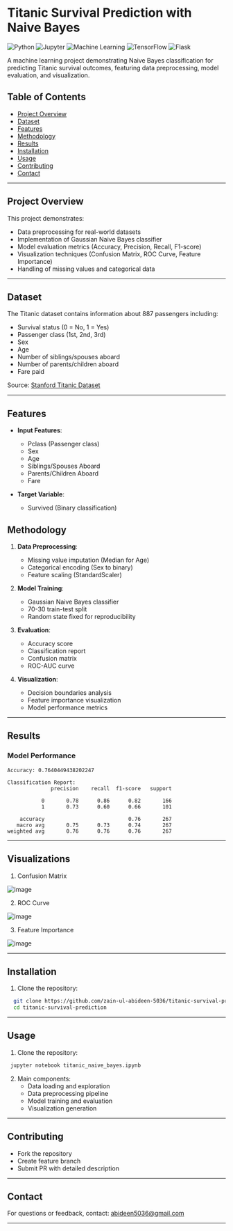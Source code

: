 # Titanic Survival Prediction with Naive Bayes

![Python](https://img.shields.io/badge/Python-3.8%2B-blue)
![Jupyter](https://img.shields.io/badge/Jupyter-Notebook-orange)
![Machine Learning](https://img.shields.io/badge/Machine-Learning-brightgreen)
![TensorFlow](https://img.shields.io/badge/TensorFlow-2.0%2B-orange)
![Flask](https://img.shields.io/badge/Flask-2.0%2B-lightgrey)

A machine learning project demonstrating Naive Bayes classification for predicting Titanic survival outcomes, featuring data preprocessing, model evaluation, and visualization.

## Table of Contents
- [Project Overview](#project-overview)
- [Dataset](#dataset)
- [Features](#features)
- [Methodology](#methodology)
- [Results](#results)
- [Installation](#installation)
- [Usage](#usage)
- [Contributing](#Contributing)
- [Contact](#Contact)

---

## Project Overview
This project demonstrates:
- Data preprocessing for real-world datasets
- Implementation of Gaussian Naive Bayes classifier
- Model evaluation metrics (Accuracy, Precision, Recall, F1-score)
- Visualization techniques (Confusion Matrix, ROC Curve, Feature Importance)
- Handling of missing values and categorical data

---

## Dataset
The Titanic dataset contains information about 887 passengers including:
- Survival status (0 = No, 1 = Yes)
- Passenger class (1st, 2nd, 3rd)
- Sex
- Age
- Number of siblings/spouses aboard
- Number of parents/children aboard
- Fare paid

Source: [Stanford Titanic Dataset](https://web.stanford.edu/class/archive/cs/cs109/cs109.1166/stuff/titanic.csv)

---

## Features
- **Input Features**:
  - Pclass (Passenger class)
  - Sex
  - Age
  - Siblings/Spouses Aboard
  - Parents/Children Aboard
  - Fare
  
- **Target Variable**:
  - Survived (Binary classification)

## Methodology
1. **Data Preprocessing**:
   - Missing value imputation (Median for Age)
   - Categorical encoding (Sex to binary)
   - Feature scaling (StandardScaler)

2. **Model Training**:
   - Gaussian Naive Bayes classifier
   - 70-30 train-test split
   - Random state fixed for reproducibility

3. **Evaluation**:
   - Accuracy score
   - Classification report
   - Confusion matrix
   - ROC-AUC curve

4. **Visualization**:
   - Decision boundaries analysis
   - Feature importance visualization
   - Model performance metrics

---

## Results
### Model Performance
```text
Accuracy: 0.7640449438202247

Classification Report:
              precision    recall  f1-score   support

           0       0.78      0.86      0.82       166
           1       0.73      0.60      0.66       101

    accuracy                           0.76       267
   macro avg       0.75      0.73      0.74       267
weighted avg       0.76      0.76      0.76       267
```

---

## Visualizations
1. Confusion Matrix
   
![image](https://github.com/user-attachments/assets/6ccd942a-3d93-4169-afd4-23544f4a8bf0)
 
2. ROC Curve
   
![image](https://github.com/user-attachments/assets/64be7a18-238a-48f3-a6e7-a08c9f70ed35)


3. Feature Importance
   
![image](https://github.com/user-attachments/assets/79d133d9-f6a2-438c-b35f-a93105dcaffa)

---

## Installation
1. Clone the repository:
```bash
  git clone https://github.com/zain-ul-abideen-5036/titanic-survival-prediction.git
  cd titanic-survival-prediction
```
---

## Usage
1. Clone the repository:
```bash
 jupyter notebook titanic_naive_bayes.ipynb
```
2. Main components:
   - Data loading and exploration
   - Data preprocessing pipeline
   - Model training and evaluation
   - Visualization generation
---

## Contributing
- Fork the repository
- Create feature branch
- Submit PR with detailed description
---

## Contact
For questions or feedback, contact: abideen5036@gmail.com

---
